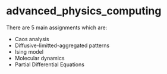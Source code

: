 # advanced_physics_computing

There are 5 main assignments which are:
- Caos analysis
- Diffusive-limitted-aggregated patterns
- Ising model
- Molecular dynamics
- Partial Differential Equations
